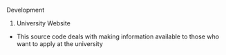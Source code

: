 Development
1. University Website
- This source code deals with making information available to those who want to apply at the university